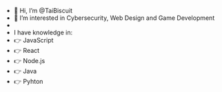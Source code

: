 - 👋 Hi, I’m @TaiBiscuit
- 👀 I’m interested in Cybersecurity, Web Design and Game Development
- 
- I have knowledge in:
- :point_right: JavaScript
- :point_right: React
- :point_right: Node.js
- :point_right: Java
- :point_right: Pyhton
  
  
  
  
  

<!---
TaiBiscuit/TaiBiscuit is a ✨ special ✨ repository because its `README.md` (this file) appears on your GitHub profile.
You can click the Preview link to take a look at your changes.
--->
